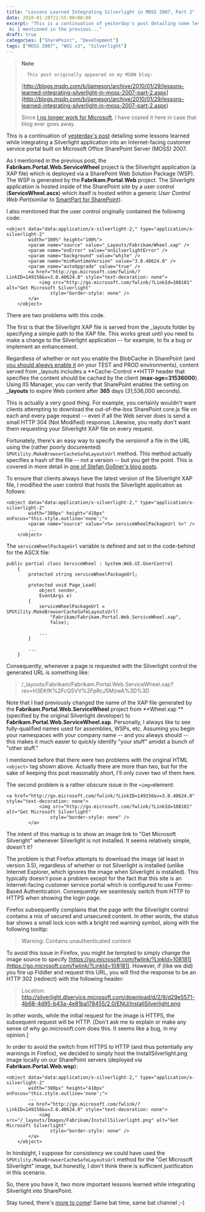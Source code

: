 ```yaml
---
title: "Lessons Learned Integrating Silverlight in MOSS 2007, Part 2"
date: 2010-01-28T22:55:00+08:00
excerpt: "This is a continuation of yesterday's post detailing some lessons learned while integrating a Silverlight application into an Internet-facing customer service portal built on Microsoft Office SharePoint Server (MOSS) 2007. 
 As I mentioned in the previous..."
draft: true
categories: ["SharePoint", "Development"]
tags: ["MOSS 2007", "WSS v3", "Silverlight"]
---
```


> **Note**
> 
> 
> 		This post originally appeared on my MSDN blog:
> 
> 
> 
> [http://blogs.msdn.com/b/jjameson/archive/2010/01/29/lessons-learned-integrating-silverlight-in-moss-2007-part-2.aspx](http://blogs.msdn.com/b/jjameson/archive/2010/01/29/lessons-learned-integrating-silverlight-in-moss-2007-part-2.aspx)
> 
> 
> Since
> 		[I no longer work for Microsoft](/blog/jjameson/2011/09/02/last-day-with-microsoft), I have copied it here in case that 
> 		blog ever goes away.


This is a continuation of[yesterday's post](/blog/jjameson/2010/01/28/lessons-learned-integrating-silverlight-in-moss-2007-part-1) detailing some lessons learned while integrating a Silverlight application into an Internet-facing customer service portal built on Microsoft Office SharePoint Server (MOSS) 2007.

As I mentioned in the previous post, the **Fabrikam.Portal.Web.ServiceWheel** project is the Silverlight application (a XAP file) which is deployed via a SharePoint Web Solution Package (WSP). The WSP is generated by the **Fabrikam.Portal.Web** project. The Silverlight application is hosted inside of the SharePoint site by a user control (**ServiceWheel.ascx**) which itself is hosted within a generic *User Control Web Part*(similar to[SmartPart for SharePoint](http://www.codeplex.com/smartpart)).

I also mentioned that the user control originally contained the following code:



```
<object data="data:application/x-silverlight-2," type="application/x-silverlight-2"
        width="100%" height="100%">
        <param name="source" value="_Layouts/Fabrikam/Wheel.xap" />
        <param name="onError" value="onSilverlightError" />
        <param name="background" value="white" />
        <param name="minRuntimeVersion" value="3.0.40624.0" />
        <param name="autoUpgrade" value="true" />
        <a href="http://go.microsoft.com/fwlink/?LinkID=149156&v=3.0.40624.0" style="text-decoration: none">
            <img src="http://go.microsoft.com/fwlink/?LinkId=108181" alt="Get Microsoft Silverlight"
                style="border-style: none" />
        </a>
    </object>
```



There are two problems with this code.

The first is that the Silverlight XAP file is served from the \_layouts folder by specifying a simple path to the XAP file. This works great until you need to make a change to the Silverlight application -- for example, to fix a bug or implement an enhancement.

Regardless of whether or not you enable the BlobCache in SharePoint (and[you should always enable it](/blog/jjameson/2009/03/27/always-enable-disk-based-caching-in-moss-2007) on your TEST and PROD environments), content served from \_layouts includes a **Cache-Control **HTTP header that specifies the content should be cached by the client (**max-age=31536000**). Using IIS Manager, you can verify that SharePoint enables the setting on**\_layouts** to expire Web content after **365** days (31,536,000 seconds).

This is actually a very good thing. For example, you certainly wouldn't want clients attempting to download the out-of-the-box SharePoint core.js file on each and every page request -- even if all the Web server does is send a small HTTP 304 (Not Modified) response. Likewise, you really don't want them requesting your Silverlight XAP file on every request.

Fortunately, there's an easy way to specify the *version*of a file in the URL using the (rather poorly documented)`SPUtility.MakeBrowserCacheSafeLayoutsUrl` method. This method actually specifies a hash of the file -- not a version -- but you get the point. This is covered in more detail in[one of Stefan Goßner's blog posts](http://blogs.technet.com/stefan_gossner/archive/2009/04/08/how-to-create-a-browser-cache-save-url-to-a-javascript-or-css-file-in-sharepoint.aspx).

To ensure that clients always have the latest version of the Silverlight XAP file, I modified the user control that hosts the Silverlight application as follows:



```
<object data="data:application/x-silverlight-2," type="application/x-silverlight-2"
        width="380px" height="410px" onFocus="this.style.outline='none';">
        <param name="source" value="<%= serviceWheelPackageUrl %>" />
        ...
    </object>
```



The `serviceWheelPackageUrl` variable is defined and set in the code-behind for the ASCX file:



```
public partial class ServiceWheel : System.Web.UI.UserControl
    {
        protected string serviceWheelPackageUrl;

        protected void Page_Load(
            object sender,
            EventArgs e)
        {
            serviceWheelPackageUrl = SPUtility.MakeBrowserCacheSafeLayoutsUrl(
                "Fabrikam/Fabrikam.Portal.Web.ServiceWheel.xap",
                false);

            ...
        }

        ...
    }
```



Consequently, whenever a page is requested with the Silverlight control the generated URL is something like:


> /\_layouts/Fabrikam/Fabrikam.Portal.Web.ServiceWheel.xap?rev=H3EKfK%2FcQ5VV%2FpRcJ5MzwA%3D%3D


Note that I had previously changed the name of the XAP file generated by the **Fabrikam.Portal.Web.ServiceWheel** project from **Wheel.xap**(specified by the original Silverlight developer) to **Fabrikam.Portal.Web.ServiceWheel.xap**. Personally, I always like to see fully-qualified names used for assemblies, WSPs, etc. Assuming you begin your namespaces with your company name -- and you always should -- this makes it much easier to quickly identify "your stuff" amidst a bunch of "other stuff."

I mentioned before that there were two problems with the original HTML`<object>` tag shown above. Actually there are more than two, but for the sake of keeping this post reasonably short, I'll only cover two of them here.

The second problem is a rather obscure issue in the `<img>`element:



```
<a href="http://go.microsoft.com/fwlink/?LinkID=149156&v=3.0.40624.0" style="text-decoration: none">
            <img src="http://go.microsoft.com/fwlink/?LinkId=108181" alt="Get Microsoft Silverlight"
                style="border-style: none" />
        </a>
```



The intent of this markup is to show an image link to "Get Microsoft Silveright" whenever Silverlight is not installed. It seems relatively simple, doesn't it?

The problem is that Firefox attempts to download the image (at least in version 3.5), regardless of whether or not Silverlight is installed (unlike Internet Explorer, which ignores the image when Silverlight is installed). This typically doesn't pose a problem except for the fact that this site is an Internet-facing customer service portal which is configured to use Forms-Based Authentication. Consequently we seamlessly switch from HTTP to HTTPS when showing the login page.

Firefox subsequently complains that the page with the Silverlight control contains a mix of secured and unsecured content. In other words, the status bar shows a small lock icon with a bright red warning symbol, along with the following tooltip:


> Warning: Contains unauthenticated content


To avoid this issue in Firefox, you might be tempted to simply change the image source to specify[https://go.microsoft.com/fwlink/?LinkId=108181](https://go.microsoft.com/fwlink/?LinkId=108181). However, if (like we did) you fire up Fiddler and request this URL, you will find the response to be an HTTP 302 (redirect) with the following header:


> Location: http://silverlight.dlservice.microsoft.com/download/d/2/9/d29e5571-4b68-4d95-b43a-4e81ba178455/2.0/ENU/InstallSilverlight.png


In other words, while the initial request for the image is HTTPS, the subsequent request will be HTTP. [Don't ask me to explain or make any sense of why go.microsoft.com does this. It seems like a bug, in my opinion.]

In order to avoid the switch from HTTPS to HTTP (and thus potentially any warnings in Firefox), we decided to simply host the InstallSilverlight.png image locally on our SharePoint servers (deployed via **Fabrikam.Portal.Web.wsp**):



```
<object data="data:application/x-silverlight-2," type="application/x-silverlight-2"
        width="380px" height="410px" onFocus="this.style.outline='none';">
        ...
        <a href="http://go.microsoft.com/fwlink/?LinkID=149156&v=3.0.40624.0" style="text-decoration: none">
            <img src="/_layouts/Images/Fabrikam/InstallSilverlight.png" alt="Get Microsoft Silverlight"
                style="border-style: none" />
        </a>
    </object>
```



In hindsight, I suppose for consistency we could have used the `SPUtility.MakeBrowserCacheSafeLayoutsUrl` method for the "Get Microsoft Silverlight" image, but honestly, I don't think there is sufficient justification in this scenario.

So, there you have it, two more important lessons learned while integrating Silverlight into SharePoint.

Stay tuned, there's[more to come](/blog/jjameson/2010/01/30/lessons-learned-integrating-silverlight-in-moss-2007-part-3)! Same bat time, same bat channel ;-)

